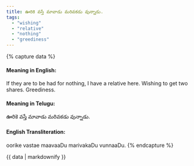 ```yaml
---
title: ఊరికె వస్తే మావాడు మరివకడు వున్నాడు.
tags:
  - "wishing"
  - "relative"
  - "nothing"
  - "greediness"
---
```


{% capture data %}
#### Meaning in English:
If they are to be had for nothing, I have a relative here. Wishing to get two shares.
Greediness.

#### Meaning in Telugu:
ఊరికె వస్తే మావాడు మరివకడు వున్నాడు.

#### English Transliteration:
oorike vastae maavaaDu marivakaDu vunnaaDu.
{% endcapture %}

{{ data | markdownify }}

